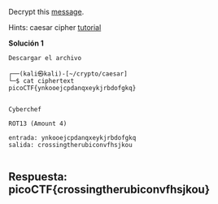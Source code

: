 
Decrypt this [message](https://jupiter.challenges.picoctf.org/static/49f31c8f17817dc2d367428c9e5ab0bc/ciphertext).


Hints:
caesar cipher [tutorial](https://learncryptography.com/classical-encryption/caesar-cipher)


**Solución 1**

```
Descargar el archivo

┌──(kali㉿kali)-[~/crypto/caesar]
└─$ cat ciphertext                       
picoCTF{ynkooejcpdanqxeykjrbdofgkq} 


Cyberchef

ROT13 (Amount 4)

entrada: ynkooejcpdanqxeykjrbdofgkq
salida: crossingtherubiconvfhsjkou


```


## Respuesta: **picoCTF{crossingtherubiconvfhsjkou}**

